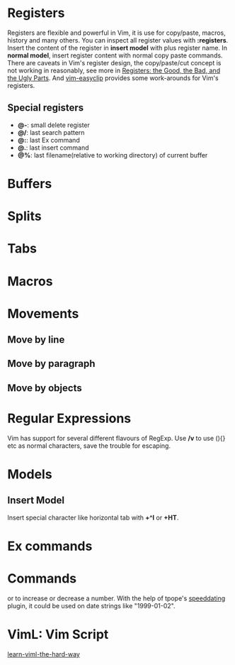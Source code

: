 Registers
================================================================================
Registers are flexible and powerful in Vim, it is use for copy/paste, macros,
history and many others. You can inspect all register values with **:registers**.
Insert the content of the register in **insert model** with <C-r> plus register name.
In **normal model**, insert register content with normal copy paste commands.
There are caveats in Vim's register design, the copy/paste/cut concept is not working
in reasonably, see more in [Registers: the Good, the Bad, and the Ugly Parts](vimcast-register-good-bad-ugly).
 And [vim-easyclip]() provides some work-arounds for Vim's registers.

Special registers
--------------------------------------------------------------------------------
- **@-**: small delete register
- **@/**: last search pattern
- **@:**: last Ex command
- **@.**: last insert command
- **@%**: last filename(relative to working directory) of current buffer

Buffers
================================================================================

Splits
================================================================================

Tabs
================================================================================


Macros
================================================================================

Movements
================================================================================

Move by line
--------------------------------------------------------------------------------

Move by paragraph
--------------------------------------------------------------------------------

Move by objects
--------------------------------------------------------------------------------

Regular Expressions
================================================================================
Vim has support for several different flavours of RegExp.
Use **/v** to use (){} etc as normal characters, save the trouble for escaping.

Models
================================================================================

Insert Model
--------------------------------------------------------------------------------
Insert special character like horizontal tab with **<C-v>+^I** or **<C-k>+HT**.

Ex commands
================================================================================

Commands
================================================================================
<C-A> or <C-X> to increase or decrease a number. 
With the help of tpope's [speeddating]() plugin,
it could be used on date strings like "1999-01-02".

VimL: Vim Script
================================================================================

[vimcast-register-good-bad-ugly]: http://vimcasts.org/blog/2013/11/registers-the-good-the-bad-and-the-ugly-parts/
[vim-easy-clip]: https://github.com/svermeulen/vim-easyclip
[speeddating]: https://github.com/tpope/vim-speeddating 
[learn-viml-the-hard-way](http://learnvimscriptthehardway.stevelosh.com/)
